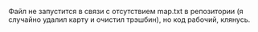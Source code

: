 Файл не запустится в связи с отсутствием map.txt в репозитории (я случайно удалил карту и очистил трэшбин), но код рабочий, клянусь.
